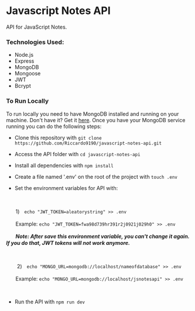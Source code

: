 # Javascript Notes API

API for JavaScript Notes.

### Technologies Used:

- Node.js
- Express
- MongoDB
- Mongoose
- JWT
- Bcrypt

### To Run Locally

To run locally you need to have MongoDB installed and running on your machine. Don't have it? Get it [here](https://docs.mongodb.com/manual/installation/).
Once you have your MongoDB service running you can do the following steps:

- Clone this repository with ```git clone https://github.com/Riccardo9190/javascript-notes-api.git```

- Access the API folder with ```cd javascript-notes-api```

- Install all dependencies with ```npm install```

- Create a file named '.env' on the root of the project with ```touch .env```

- Set the environment variables for API with: 

<br>

ㅤㅤ1)ㅤ```echo "JWT_TOKEN=aleatorystring" >> .env```

ㅤㅤExample: ```echo "JWT_TOKEN=fwa98d739hr391r2j0921j029h0" >> .env```
<p>
ㅤㅤ<em><strong>Note: After save this environment variable, you can't change it again. If you do that, JWT tokens will not work anymore.</strong></em>
</p>

<br>

ㅤㅤ
2)ㅤ```echo "MONGO_URL=mongodb://localhost/nameofdatabase" >> .env```

ㅤㅤExample: ```echo "MONGO_URL=mongodb://localhost/jsnotesapi" >> .env```

<br>

- Run the API with  ```npm run dev```


